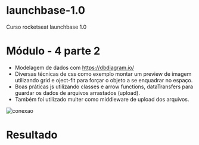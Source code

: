 # launchbase-1.0
Curso rocketseat launchbase 1.0

# Módulo - 4 parte 2

- Modelagem de dados com https://dbdiagram.io/
- Diversas técnicas de css como exemplo montar um preview de imagem utilizando grid e oject-fit para forçar o objeto a se enquadrar no espaço.
- Boas práticas js utilizando classes e arrow functions, dataTransfers para guardar os dados de arquivos arrastados (upload).
- Também foi utilizado multer como middleware de upload dos arquivos.

![conexao]()

# Resultado
